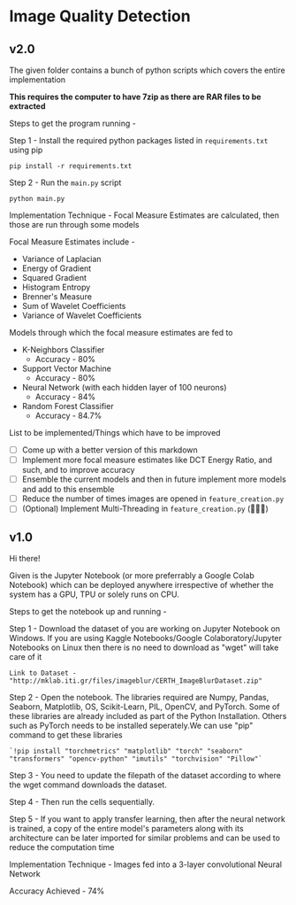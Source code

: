 # Image Quality Detection

## v2.0

The given folder contains a bunch of python scripts which covers the entire implementation

**This requires the computer to have 7zip as there are RAR files to be extracted**

Steps to get the program running - 

Step 1 - Install the required python packages listed in `requirements.txt` using pip

```
pip install -r requirements.txt
```

Step 2 - Run the `main.py` script

```
python main.py
```

Implementation Technique - Focal Measure Estimates are calculated, then those are run through some models

Focal Measure Estimates include -

- Variance of Laplacian
- Energy of Gradient
- Squared Gradient
- Histogram Entropy
- Brenner's Measure
- Sum of Wavelet Coefficients
- Variance of Wavelet Coefficients

Models through which the focal measure estimates are fed to

- K-Neighbors Classifier
  - Accuracy - 80%
- Support Vector Machine
  - Accuracy - 80%
- Neural Network (with each hidden layer of 100 neurons)
  - Accuracy - 84%
- Random Forest Classifier
  - Accuracy - 84.7%

List to be implemented/Things which have to be improved

- [ ] Come up with a better version of this markdown
- [ ] Implement more focal measure estimates like DCT Energy Ratio, and such, and to improve accuracy
- [ ] Ensemble the current models and then in future implement more models and add to this ensemble
- [ ] Reduce the number of times images are opened in `feature_creation.py`
- [ ] \(Optional) Implement Multi-Threading in `feature_creation.py` (:thinking::thinking::thinking:)

## v1.0

Hi there!

Given is the Jupyter Notebook (or more preferrably a Google Colab Notebook) which can be deployed 
anywhere irrespective of whether the system has a GPU, TPU or solely runs on CPU. 

Steps to get the notebook up and running - 

Step 1 - Download the dataset of you are working on Jupyter Notebook on Windows. If you are using Kaggle Notebooks/Google 
        Colaboratory/Jupyter Notebooks on Linux then there is no need to download as "wget" will take care of it
	 
	Link to Dataset - "http://mklab.iti.gr/files/imageblur/CERTH_ImageBlurDataset.zip"

Step 2 - Open the notebook. The libraries required are Numpy, Pandas, Seaborn, Matplotlib, OS, Scikit-Learn,
	   	PIL, OpenCV, and PyTorch.
	   	Some of these libraries are already included as part of the Python Installation. Others such as 
        PyTorch needs to be installed seperately.We can use "pip" command to get these libraries

    `!pip install "torchmetrics" "matplotlib" "torch" "seaborn" "transformers" "opencv-python" "imutils" "torchvision" "Pillow"` 

Step 3 - You need to update the filepath of the dataset according to where the wget command
        downloads the dataset.

Step 4 - Then run the cells sequentially.

Step 5 - If you want to apply transfer learning, then after the neural network is trained, a copy of the 
	   	entire model's parameters along with its architecture can be later imported for similar problems 
	   	and can be used to reduce the computation time

Implementation Technique - Images fed into a 3-layer convolutional Neural Network

Accuracy Achieved - 74%
